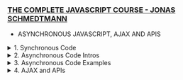 ### [THE COMPLETE JAVASCRIPT COURSE - JONAS SCHMEDTMANN](https://www.udemy.com/course/the-complete-javascript-course)

+ ASYNCHRONOUS JAVASCRIPT, AJAX AND APIS

<details>
<summary> 1. Synchronous Code </summary>
<br>
Synchronous Code: Code that is executed line by line in the order that it appears. Each line of code waits for the previous line to finish executing before it is executed. This is the default behavior of JavaScript. Most of the code we have written so far is synchronous code. It has a disadvantage ie Long-running operations block code execution which means that it has to wait for long codes to keep finish running before the next line is executed.
  <br>

```Javascript
// Synchronous Code
    const p = document.querySelector('.p');
    p.textContent = 'I am Josh!';
    alert('Text set!');
    p.style.color = 'red';
  ```
    
The `alert` is a example of the long-running operation. It blocks the code execution until the user `clicks` the OK button. This is a problem because the user cannot do anything else on the page until the `alert` is closed.<br>
This maybe fine but in cases for example where execution has to wait for a 5 second timer to finish running before the next line of code is executed, it becomes a problem. <br>

</details>

<details>
<summary> 2. Asynchronous Code Intros</summary>
<br>
Asynchronous Code: Code that is  executed line by line in the order that it appears. Each line of code does not wait for the previous line to finish executing before it is executed. <br>

```Javascript
// Asynchronous Code
    const p = document.querySelector('.p'); // The first line is still synchronous and we move on to the next line
    setTimeout(() => { // Here we encounter the Timeout function which will basically starts a timer in an asynchronous way. So this means that the timer will essentially run in the background without affecting the main code. We also register a callback function which will be called as soon as the timer is finished. This callback function will be called by the web API and not by the main code. 
      p.textContent = 'I am Josh!';
    }, 5000); // The main code is not been blocked by the timer. It continues to run and the next line of code is executed. This is called non-blocking code.
    p.style.color = 'red';
```
Asynchronous programming is about coordinating the behaviour of a program over a period of time.<br>
As seen in the example we need a callback function to execute an asynchronous code. But that does not mean that callback functions automatically make code asynchronous.

```Javascript
[1,2,3].map(v=>v*2); // This accepts a callback function but it is still synchronous
```

Only certain functions are asynchronous like `setTimeout` and we just have to know which ones are and aren't<br>
N.B: Callback functions alone do *NOT* make code asynchronous!
</details>

<details>
<summary> 3. Asynchronous Code Examples </summary>
<br>

```Javascript
const img = document.querySelector('.dog-img'); // This is a synchronous code
img.src = 'dog.jpg';  // This is a synchronous code - But, here we set the src attribute of any image is asynchronous as it is set in the background by the browser. The browser will download the image in the background and then set the src attribute. This is an asynchronous code.
img.addEventListener('load', function() { // Listening for the load event which is fired as soon as the image is loaded. This is an asynchronous code. As all this code is 'non-blocking' and will run in the background without affecting the main code.
  img.classList.add('fadeIn');
});
// Since we are listening once it is ready it joins the event loop and waits for the event to happen. Once the event happens the callback function is called and the code is executed.
p.style.width = '500px';
```

N.B: `addEventListener` does *NOT* automatically make code asynchronous! for example:

```Javascript
const img = document.querySelector('.dog-img');
img.addEventListener('click', function() {
  img.classList.add('fadeIn');
});
```
This is a synchronous code because the callback function is only called when the user `clicks` on the image. So the callback function is only called when the event happens. This is not asynchronous code because the code is not running in the background. It is only running when the event happens. It is simply waiting for an `event` to happen but it is not doing anything<br>

Now what makes the first example asychronous is simply the fact that the image is loaded asychronously in the background and not because we are listening for the `load` event. So the code is running in the background and it is not blocking the main code. <br>

other examples of asynchronous code include: `Geolocation API`, `AJAX` (This is probably the most important usecase of asynchronous JavaScript) <br>

More examples from my personal research includes - `Fetch API`, `Web Workers`, `IndexedDB`, `File API`, `Application Cache`, `Web Sockets`, `Server-Sent Events`, `Service Workers`, `Promises`, `Async/Await` etc. <br>

</details>

<details>
<summary> 4. AJAX and APIs </summary>
<br>

AJAX: Asynchronous JavaScript And XML. Allows us to communicate with remote web servers in an asynchronous way. This means that we can request data from web servers dynamically and then use that data to update the page without reloading the page. <br>

Say we have a client and we want to get some data from the server. We can do this by sending a request to the server. The server will then process the request and send back a response. This is called the `request-response cycle`.

 <br>
 
![Alt text](image.png)